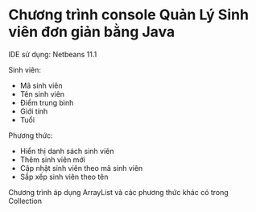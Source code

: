 # Chương trình console Quản Lý Sinh viên đơn giản bằng Java

IDE sử dụng: Netbeans 11.1

Sinh viên:
  * Mã sinh viên
  * Tên sinh viên
  * Điểm trung bình
  * Giới tính
  * Tuổi
  
Phương thức:
  * Hiển thị danh sách sinh viên
  * Thêm sinh viên mới
  * Cập nhật sinh viên theo mã sinh viên
  * Sắp xếp sinh viên theo tên
  
Chương trình áp dụng ArrayList và các phương thức khác có trong Collection
